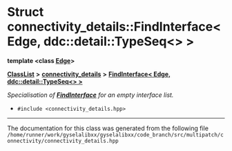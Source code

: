 

# Struct connectivity\_details::FindInterface&lt; Edge, ddc::detail::TypeSeq&lt;&gt; &gt;

**template &lt;class [**Edge**](structEdge.md)&gt;**



[**ClassList**](annotated.md) **>** [**connectivity\_details**](namespaceconnectivity__details.md) **>** [**FindInterface&lt; Edge, ddc::detail::TypeSeq&lt;&gt; &gt;**](structconnectivity__details_1_1FindInterface_3_01Edge_00_01ddc_1_1detail_1_1TypeSeq_3_4_01_4.md)



_Specialisation of_ [_**FindInterface**_](structconnectivity__details_1_1FindInterface.md) _for an empty interface list._

* `#include <connectivity_details.hpp>`


































































------------------------------
The documentation for this class was generated from the following file `/home/runner/work/gyselalibxx/gyselalibxx/code_branch/src/multipatch/connectivity/connectivity_details.hpp`

